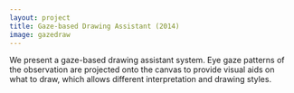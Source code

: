 ```yaml
---
layout: project
title: Gaze-based Drawing Assistant (2014)
image: gazedraw
---
```


We present a gaze-based drawing assistant system. Eye gaze patterns of the observation are projected onto the canvas to provide visual aids on what to draw, which allows different interpretation and drawing styles.
